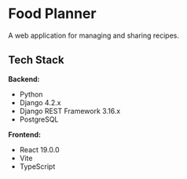 # Food Planner

A web application for managing and sharing recipes.

## Tech Stack

**Backend:**
- Python
- Django 4.2.x
- Django REST Framework 3.16.x
- PostgreSQL

**Frontend:**
- React 19.0.0
- Vite
- TypeScript